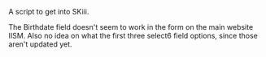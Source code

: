 A script to get into SKiii.

The Birthdate field doesn't seem to work in the form on the main website IISM. Also no idea on what the first three select6 field options, since those aren't updated yet.
